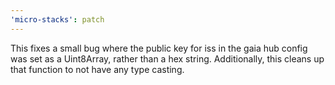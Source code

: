 ```yaml
---
'micro-stacks': patch
---
```


This fixes a small bug where the public key for iss in the gaia hub config was set as a Uint8Array, rather than a hex string. Additionally, this cleans up that function to not have any type casting.
